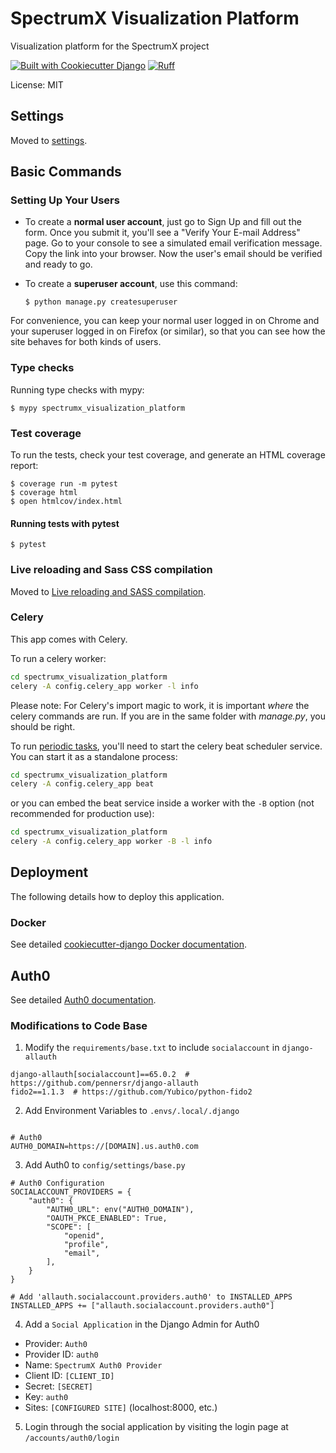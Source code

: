 # SpectrumX Visualization Platform

Visualization platform for the SpectrumX project

[![Built with Cookiecutter Django](https://img.shields.io/badge/built%20with-Cookiecutter%20Django-ff69b4.svg?logo=cookiecutter)](https://github.com/cookiecutter/cookiecutter-django/)
[![Ruff](https://img.shields.io/endpoint?url=https://raw.githubusercontent.com/astral-sh/ruff/main/assets/badge/v2.json)](https://github.com/astral-sh/ruff)

License: MIT

## Settings

Moved to [settings](http://cookiecutter-django.readthedocs.io/en/latest/settings.html).

## Basic Commands

### Setting Up Your Users

- To create a **normal user account**, just go to Sign Up and fill out the form. Once you submit it, you'll see a "Verify Your E-mail Address" page. Go to your console to see a simulated email verification message. Copy the link into your browser. Now the user's email should be verified and ready to go.

- To create a **superuser account**, use this command:

      $ python manage.py createsuperuser

For convenience, you can keep your normal user logged in on Chrome and your superuser logged in on Firefox (or similar), so that you can see how the site behaves for both kinds of users.

### Type checks

Running type checks with mypy:

    $ mypy spectrumx_visualization_platform

### Test coverage

To run the tests, check your test coverage, and generate an HTML coverage report:

    $ coverage run -m pytest
    $ coverage html
    $ open htmlcov/index.html

#### Running tests with pytest

    $ pytest

### Live reloading and Sass CSS compilation

Moved to [Live reloading and SASS compilation](https://cookiecutter-django.readthedocs.io/en/latest/developing-locally.html#sass-compilation-live-reloading).

### Celery

This app comes with Celery.

To run a celery worker:

```bash
cd spectrumx_visualization_platform
celery -A config.celery_app worker -l info
```

Please note: For Celery's import magic to work, it is important _where_ the celery commands are run. If you are in the same folder with _manage.py_, you should be right.

To run [periodic tasks](https://docs.celeryq.dev/en/stable/userguide/periodic-tasks.html), you'll need to start the celery beat scheduler service. You can start it as a standalone process:

```bash
cd spectrumx_visualization_platform
celery -A config.celery_app beat
```

or you can embed the beat service inside a worker with the `-B` option (not recommended for production use):

```bash
cd spectrumx_visualization_platform
celery -A config.celery_app worker -B -l info
```

## Deployment

The following details how to deploy this application.

### Docker

See detailed [cookiecutter-django Docker documentation](http://cookiecutter-django.readthedocs.io/en/latest/deployment-with-docker.html).

## Auth0

See detailed [Auth0 documentation](https://auth0.com/docs).

### Modifications to Code Base

1. Modify the `requirements/base.txt` to include `socialaccount` in `django-allauth`

```
django-allauth[socialaccount]==65.0.2  # https://github.com/pennersr/django-allauth
fido2==1.1.3  # https://github.com/Yubico/python-fido2
```

2. Add Environment Variables to `.envs/.local/.django`

```

# Auth0
AUTH0_DOMAIN=https://[DOMAIN].us.auth0.com
```

3. Add Auth0 to `config/settings/base.py`

```
# Auth0 Configuration
SOCIALACCOUNT_PROVIDERS = {
    "auth0": {
        "AUTH0_URL": env("AUTH0_DOMAIN"),
        "OAUTH_PKCE_ENABLED": True,
        "SCOPE": [
            "openid",
            "profile",
            "email",
        ],
    }
}

# Add 'allauth.socialaccount.providers.auth0' to INSTALLED_APPS
INSTALLED_APPS += ["allauth.socialaccount.providers.auth0"]
```

4. Add a `Social Application` in the Django Admin for Auth0

- Provider: `Auth0`
- Provider ID: `auth0`
- Name: `SpectrumX Auth0 Provider`
- Client ID: `[CLIENT_ID]`
- Secret: `[SECRET]`
- Key: `auth0`
- Sites: `[CONFIGURED SITE]` (localhost:8000, etc.)

5. Login through the social application by visiting the login page at `/accounts/auth0/login`
